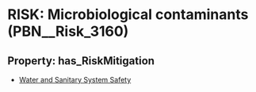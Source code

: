 # RISK: __Microbiological contaminants__ (PBN__Risk_3160)

## Property: has_RiskMitigation

* [Water and Sanitary System Safety](PBN__Mitigation_1613)

